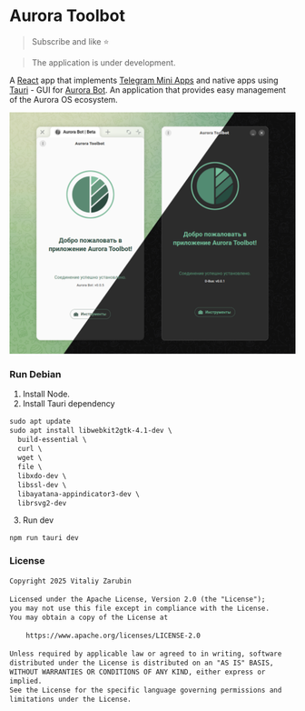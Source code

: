 # Aurora Toolbot

> Subscribe and like ⭐

> The application is under development.

A [React](https://react.dev/) app that implements [Telegram Mini Apps](https://core.telegram.org/bots/webapps) and native apps using [Tauri](https://v2.tauri.app/) - GUI for [Aurora Bot](https://github.com/keygenqt/aurora-bot). An application that provides easy management of the Aurora OS ecosystem.

![preview](data/preview.png)

### Run Debian

1. Install Node.
2. Install Tauri dependency

```shell
sudo apt update
sudo apt install libwebkit2gtk-4.1-dev \
  build-essential \
  curl \
  wget \
  file \
  libxdo-dev \
  libssl-dev \
  libayatana-appindicator3-dev \
  librsvg2-dev
```

3. Run dev

```shell
npm run tauri dev
```

### License

```
Copyright 2025 Vitaliy Zarubin

Licensed under the Apache License, Version 2.0 (the "License");
you may not use this file except in compliance with the License.
You may obtain a copy of the License at

    https://www.apache.org/licenses/LICENSE-2.0

Unless required by applicable law or agreed to in writing, software
distributed under the License is distributed on an "AS IS" BASIS,
WITHOUT WARRANTIES OR CONDITIONS OF ANY KIND, either express or implied.
See the License for the specific language governing permissions and
limitations under the License.
```
